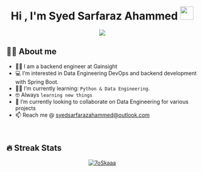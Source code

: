 <h1 align="center">Hi , I'm Syed Sarfaraz Ahammed <img src="https://media.giphy.com/media/hvRJCLFzcasrR4ia7z/giphy.gif" width="35"></h1>
<p align="center">
  <a href="https://github.com/sarfarazahammed"><img src="https://readme-typing-svg.herokuapp.com?lines=Backend+Engineer;Data+Engineer;DS%20|%20Algorithms%20|%20OOP%20|%20SYSTEM+DESIGN%20;Always%20learning%20new%20things&center=true&width=500&height=50"></a>
</p>

## :sassy_man:  About me
- :technologist: I am a backend engineer at Gainsight
- :computer: I’m interested in Data Engineering DevOps and backend development with Spring Boot.
- :student: I’m currently learning: `Python & Data Engineering`.
- :nerd_face: Always `learning new things`
- 💞️ I’m currently looking to collaborate on Data Engineering for various projects
- 📫 Reach me @ syedsarfarazahammed@outlook.com
<!-- -  - :thinking: Here is [MY RESUME](). -->

<br>

## 🔥 Streak Stats
<p align="center">
  <a href="https://github.com/sarfarazahammed">
     <img src="https://github-readme-streak-stats.herokuapp.com/?user=sarfarazahammed&theme=algolia" alt="7oSkaaa" />
  </a>
</p>

<br>
<br>
